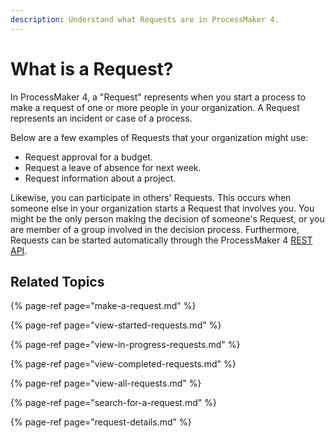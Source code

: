 ```yaml
---
description: Understand what Requests are in ProcessMaker 4.
---
```


# What is a Request?

In ProcessMaker 4, a "Request" represents when you start a process to make a request of one or more people in your organization. A Request represents an incident or case of a process.

Below are a few examples of Requests that your organization might use:

* Request approval for a budget.
* Request a leave of absence for next week.
* Request information about a project.

Likewise, you can participate in others' Requests. This occurs when someone else in your organization starts a Request that involves you. You might be the only person making the decision of someone's Request, or you are member of a group involved in the decision process. Furthermore, Requests can be started automatically through the ProcessMaker 4 [REST API](https://develop.bpm4.qa.processmaker.net/api/documentation).

## Related Topics

{% page-ref page="make-a-request.md" %}

{% page-ref page="view-started-requests.md" %}

{% page-ref page="view-in-progress-requests.md" %}

{% page-ref page="view-completed-requests.md" %}

{% page-ref page="view-all-requests.md" %}

{% page-ref page="search-for-a-request.md" %}

{% page-ref page="request-details.md" %}

